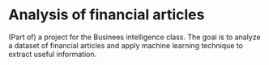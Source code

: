 # Analysis of financial articles
(Part of) a project for the Businees intelligence class. The goal is to analyze a dataset of financial articles and apply machine learning technique to extract useful information.
